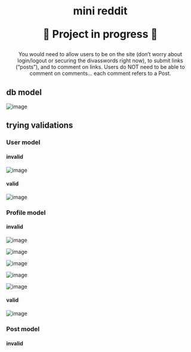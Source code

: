 <h1 align="center">
mini reddit
  
:construction: Project in progress :construction:
</h1>

<div align="center">
You would need to allow users to be on the site (don’t worry about login/logout or securing the divasswords right now), to submit links (“posts”), and to comment on links. Users do NOT need to be able to comment on comments… each comment refers to a Post.
</div>

<h2 align="left">
db model
</h2>

![image](https://user-images.githubusercontent.com/26731448/214967324-671b6dce-b1fc-40e0-8607-601f23421ba2.png)

<div align="left">

<h2>
trying validations
</h2>


<h3>
User model
</h3>

<h4>
invalid
</h4>

![image](https://user-images.githubusercontent.com/26731448/214917331-6031494b-5f2a-4e44-a065-0d7b4b213008.png)


<h4>
valid
</h4>

![image](https://user-images.githubusercontent.com/26731448/214913211-fc25698a-1b1d-4b49-b275-eb77ecf4c831.png)


<h3>
Profile model
</h3>

<h4>
invalid
</h4>

![image](https://user-images.githubusercontent.com/26731448/214915909-cef8c6c1-33aa-48d3-a2a7-8a0e7617a10c.png)

![image](https://user-images.githubusercontent.com/26731448/214916200-4ebdbe89-06e1-4736-85d4-8f0d525e7246.png)

![image](https://user-images.githubusercontent.com/26731448/214917750-1e05c824-e7d7-46bf-bd17-02eba19be388.png)

![image](https://user-images.githubusercontent.com/26731448/214917826-828f996b-0cba-4ca1-a004-0198c272c667.png)

![image](https://user-images.githubusercontent.com/26731448/214918061-a92fbae3-8e3e-406e-ade2-ea59d7449be7.png)


<h4>
valid
</h4>

![image](https://user-images.githubusercontent.com/26731448/214918510-3a5ca917-dfb9-4b8b-aa62-129189a20395.png)


<h3>
Post model
</h3>

<h4>
invalid
</h4>



</div>
